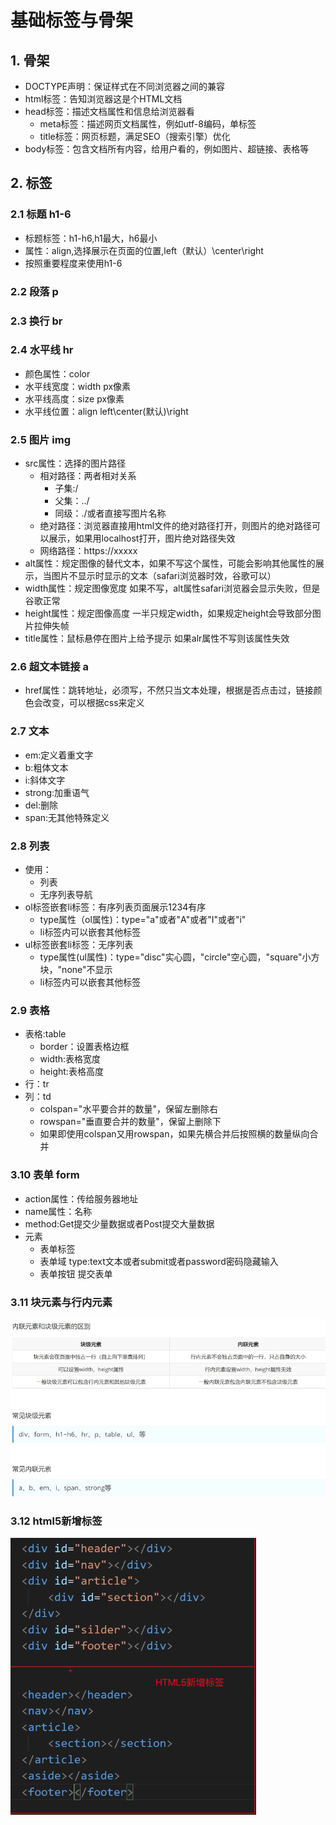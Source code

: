 # 基础标签与骨架
## 1. 骨架
* DOCTYPE声明：保证样式在不同浏览器之间的兼容 <!DOCTYPE html>
* html标签：告知浏览器这是个HTML文档
* head标签：描述文档属性和信息给浏览器看
  * meta标签：描述网页文档属性，例如utf-8编码，单标签
  * title标签：网页标题，满足SEO（搜索引擎）优化
* body标签：包含文档所有内容，给用户看的，例如图片、超链接、表格等
## 2. 标签
### 2.1 标题 h1-6
* 标题标签：h1-h6,h1最大，h6最小
* 属性：align,选择展示在页面的位置,left（默认）\center\right
* 按照重要程度来使用h1-6
### 2.2 段落 p
### 2.3 换行 br
### 2.4 水平线 hr
* 颜色属性：color
* 水平线宽度：width px像素
* 水平线高度：size px像素
* 水平线位置：align left\center(默认)\right
### 2.5 图片 img
* src属性：选择的图片路径
  * 相对路径：两者相对关系
    * 子集:/
    * 父集：../
    * 同级：./或者直接写图片名称
  * 绝对路径：浏览器直接用html文件的绝对路径打开，则图片的绝对路径可以展示，如果用localhost打开，图片绝对路径失效
  * 网络路径：https://xxxxx
* alt属性：规定图像的替代文本，如果不写这个属性，可能会影响其他属性的展示，当图片不显示时显示的文本（safari浏览器时效，谷歌可以）
* width属性：规定图像宽度 如果不写，alt属性safari浏览器会显示失败，但是谷歌正常
* height属性：规定图像高度 一半只规定width，如果规定height会导致部分图片拉伸失帧
* title属性：鼠标悬停在图片上给予提示 如果alr属性不写则该属性失效
### 2.6 超文本链接 a
* href属性：跳转地址，必须写，不然只当文本处理，根据是否点击过，链接颜色会改变，可以根据css来定义
### 2.7 文本 
* em:定义着重文字
* b:粗体文本
* i:斜体文字
* strong:加重语气
* del:删除
* span:无其他特殊定义
### 2.8 列表 
* 使用：
  * 列表
  * 无序列表导航
* ol标签嵌套li标签：有序列表页面展示1234有序 <ol><i></i></ol>
  * type属性（ol属性)：type="a"或者"A"或者"I"或者"i"
  * li标签内可以嵌套其他标签
* ul标签嵌套li标签：无序列表
  * type属性(ul属性)：type="disc"实心圆，"circle"空心圆，"square"小方块，"none"不显示
  * li标签内可以嵌套其他标签
### 2.9 表格
* 表格:table
  * border：设置表格边框
  * width:表格宽度
  * height:表格高度
* 行：tr
* 列：td
  * colspan="水平要合并的数量"，保留左删除右
  * rowspan="垂直要合并的数量"，保留上删除下
  * 如果即使用colspan又用rowspan，如果先横合并后按照横的数量纵向合并
### 3.10 表单 form
* action属性：传给服务器地址
* name属性：名称
* method:Get提交少量数据或者Post提交大量数据
* 元素
  * 表单标签
  * 表单域 type:text文本或者submit或者password密码隐藏输入
  * 表单按钮 提交表单
### 3.11 块元素与行内元素
![img.png](img.png)
### 3.12 html5新增标签
![img_1.png](img_1.png)